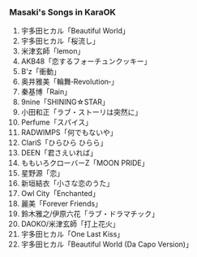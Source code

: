 ### Masaki's Songs in KaraOK

1. 宇多田ヒカル「Beautiful World」
2. 宇多田ヒカル「桜流し」
3. 米津玄師「lemon」
4. AKB48「恋するフォーチュンクッキー」
5. B'z「衝動」
6. 奥井雅美「輪舞‐Revolution‐」
7. 秦基博「Rain」
8. 9nine「SHINING☆STAR」
9. 小田和正「ラブ・ストーリは突然に」
10. Perfume「スパイス」
11. RADWIMPS「何でもないや」
12. ClariS「ひらひら ひらら」
13. DEEN「君さえいれば」
14. ももいろクローバーZ「MOON PRIDE」
15. 星野源「恋」
16. 新垣結衣「小さな恋のうた」
17. Owl City「Enchanted」
18. 麗美「Forever Friends」
19. 鈴木雅之/伊原六花「ラブ・ドラマチック」
20. DAOKO/米津玄師「打上花火」
21. 宇多田ヒカル「One Last Kiss」
22. 宇多田ヒカル「Beautiful World (Da Capo Version)」

